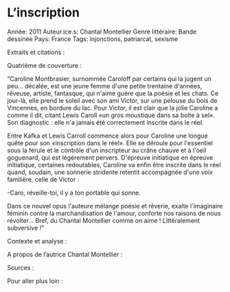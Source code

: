 # L’inscription

Année: 2011
Auteur.ice.s: Chantal Montellier
Genre littéraire: Bande dessinée
Pays: France
Tags: injonctions, patriarcat, sexisme

Extraits et citations : 

Quatrième de couverture : 

“Caroline Montbrasier, surnommée Caroloff par certains qui la jugent un peu... décalée, est une jeune femme d'une petite trentaine d'années, rêveuse, artiste, fantasque, qui n'aime guère que la poésie et les chats. Ce jour-là, elle prend le soleil avec son ami Victor, sur une pelouse du bois de Vincennes, en bordure du lac. Pour Victor, il est clair que la jolie Caroline a comme il dit, citant Lewis Caroll «un gros moustique dans sa boîte à sel». Son diagnostic : elle n'a jamais été correctement inscrite dans le réel.

Entre Kafka et Lewis Carroll commence alors pour Caroline une longue quête pour son «inscription dans le réel». Elle se déroule pour l'essentiel sous la férule et le contrôle d'un inscripteur au crâne chauve et à l'oeil goguenard, qui est légèrement pervers. D'épreuve initiatique en épreuve initiatique, certaines redoutables, Caroline va enfin être inscrite dans le réel quand, soudain, une sonnerie stridente retentit accompagnée d'une voix familière, celle de Victor :

-Caro, réveille-toi, il y a ton portable qui sonne.

Dans ce nouvel opus l'auteure mélange poésie et rêverie, exalte l'imaginaire féminin contre la marchandisation de l'amour, conforte nos raisons de nous révolter... Bref, du Chantal Montellier comme on aime ! Littéralement subversive !”

Contexte et analyse : 

A propos de l’autrice Chantal Montellier : 

Sources : 

Pour aller plus loin :